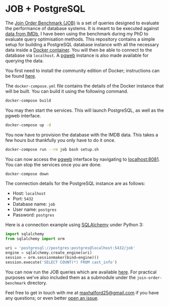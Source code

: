 # JOB + PostgreSQL

The [Join Order Benchmark (JOB)](https://github.com/gregrahn/join-order-benchmark) is a set of queries designed to evaluate the performance of database systems. It is meant to be executed against [data from IMDb](https://www.imdb.com/interfaces/), I have been using the benchmark during my PhD to evaluate query optimisation methods. This repository contains a simple setup for building a PostgreSQL database instance with all the necessary data inside a [Docker container](https://www.wikiwand.com/en/Docker_(software)). You will then be able to connect to the database via `localhost`. A [pgweb](https://github.com/sosedoff/pgweb) instance is also made available for querying the data.

You first need to install the community edition of Docker; instructions can be found [here](https://docs.docker.com/install/).

The `docker-compose.yml` file contains the details of the Docker instance that will be built. You can build it using the following command.

```sh
docker-compose build
```

You may then start the services. This will launch PostgreSQL, as well as the pgweb interface.

```sh
docker-compose up -d
```

You now have to provision the database with the IMDB data. This takes a few hours but thankfully you only have to do it once.

```sh
docker-compose run --rm job bash setup.sh
```

You can now access the [pgweb](https://github.com/sosedoff/pgweb) interface by navigating to [localhost:8081](localhost:8081). You can stop the services once you are done.

```sh
docker-compose down
```

The connection details for the PostgreSQL instance are as follows:

- Host: `localhost`
- Port: `5432`
- Database name: `job`
- User name: `postgres`
- Password: `postgres`

Here is a connection example using [SQLAlchemy](http://docs.sqlalchemy.org/en/latest/core/engines.html) under Python 3:

```python
import sqlalchemy
from sqlalchemy import orm

uri = 'postgresql://postgres:postgres@localhost:5432/job'
engine = sqlalchemy.create_engine(uri)
session = orm.sessionmaker(bind=engine)()
session.execute('SELECT COUNT(*) FROM cast_info')
```

You can now run the JOB queries which are available [here](https://github.com/gregrahn/join-order-benchmark). For practical purposes we've also included them as a submodule under the `join-order-benchmark` directory.

Feel free to get in touch with me at [maxhalford25@gmail.com](mailto:maxhalford25@gmail.com) if you have any questions; or even better [open an issue](https://github.com/MaxHalford/pg-job-docker/issues/new).
